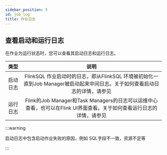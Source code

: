 ```yaml
---
sidebar_position: 5
id: job_log
title: 作业日志
---
```


## 查看启动和运行日志

在作业为运行状态时，您可以查看其启动日志和运行日志。

|   类型   |                             说明                             |
| :------: | :----------------------------------------------------------: |
| 启动日志 | FlinkSQL 作业启动时的日志，即从FlinkSQL 环境被初始化一直到Job Manager被启动起来中间日志。关于如何查看启动日志的详情，请参见 |
| 运行日志 | Flink的Job Manager和Task Managers的日志可以运维中心查看，也可以在Flink UI界面查看。关于如何查看运行日志的详情，请参见 |

:::warning

启动日志中包含启动作业失败的原因，例如 SQL字段不一致，资源不足等 

:::
